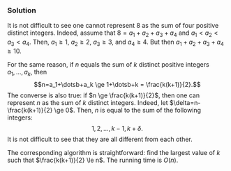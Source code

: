 
### Solution

It is not difficult to see one cannot represent 8 as the sum of four 
positive distinct integers.
Indeed, assume that $8=a_1+a_2+a_3+a_4$ and $a_1<a_2<a_3<a_4$.
Then, $a_1 \ge 1$, $a_2 \ge 2$, $a_3 \ge 3$, and $a_4 \ge 4$. But then
$a_1+a_2+a_3+a_4 \ge 10$.

For the same reason, if $n$ equals the sum of $k$ distinct positive
integers $a_1, \dotsc, a_k$, then
$$n=a_1+\dotsb+a_k \ge 1+\dotsb+k = \frac{k(k+1)}{2}.$$
The converse is also true: if $n \ge  \frac{k(k+1)}{2}$, then
one can represent $n$ as the sum of $k$ distinct integers.
Indeed, let $\delta=n-\frac{k(k+1)}{2} \ge 0$. Then, $n$ is equal
to the sum of the following integers:
$$1, 2, \dotsc, k-1,k+\delta.$$
It is not difficult to see that they are all different from each other.

The corresponding algorithm is straightforward:
find the largest value of $k$ such that $\frac{k(k+1)}{2} \le n$.
The running time is $O(n)$.